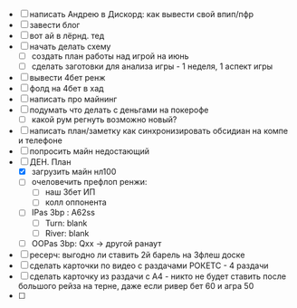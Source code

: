 - [ ] написать Андрею в Дискорд: как вывести свой впип/пфр
- [ ] завести блог
- [ ] вот ай в лёрнд. тед
- [ ] начать делать схему
	- [ ] создать план работы над игрой на июнь
	- [ ] сделать заготовки для анализа игры - 1 неделя, 1 аспект игры
- [ ] вывести 4бет ренж
- [ ]  фолд на 4бет в хад
- [ ] написать про майнинг
- [ ] подумать что делать с деньгами на покерофе
	- [ ] какой рум регнуть возможно новый?
- [ ] написать план/заметку как синхронизировать обсидиан на компе и телефоне
- [ ] попросить майн недостающий
- [ ] ДЕН. План
	- [x] загрузить майн нл100
	- [ ] очеловечить префлоп ренжи: 
		- [ ] наш 3бет ИП 
		- [ ] колл оппонента
	- [ ] IPas 3bp : A62ss
		- [ ] Turn: blank
		- [ ] River: blank
	- [ ] OOPas 3bp: Qxx -> другой ранаут
- [ ] ресерч: выгодно ли ставить 2й барель на 3флеш доске
- [ ] сделать карточки по видео с раздачами РОКЕТС - 4 раздачи
- [ ] сделать карточку из раздачи с А4 - никто не будет ставить после большого рейза на терне, даже если ривер бет 60 и агра 50
- [ ] 